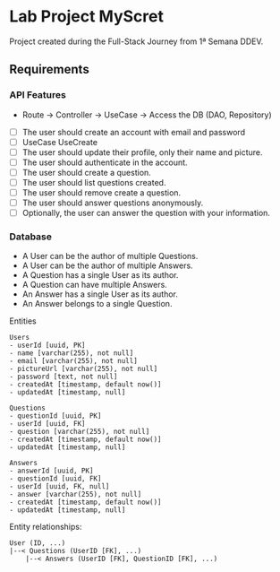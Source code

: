 # Lab Project MyScret

Project created during the Full-Stack Journey from 1ª Semana DDEV.

## Requirements

### API Features

- Route -> Controller -> UseCase -> Access the DB (DAO, Repository)

- [ ] The user should create an account with email and password
- [ ] UseCase UseCreate
- [ ] The user should update their profile, only their name and picture.
- [ ] The user should authenticate in the account.
- [ ] The user should create a question.
- [ ] The user should list questions created.
- [ ] The user should remove create a question.
- [ ] The user should answer questions anonymously.
- [ ] Optionally, the user can answer the question with your information.

### Database

- A User can be the author of multiple Questions.
- A User can be the author of multiple Answers.
- A Question has a single User as its author.
- A Question can have multiple Answers.
- An Answer has a single User as its author.
- An Answer belongs to a single Question.

Entities

```text
Users
- userId [uuid, PK]
- name [varchar(255), not null]
- email [varchar(255), not null]
- pictureUrl [varchar(255), not null]
- password [text, not null]
- createdAt [timestamp, default now()]
- updatedAt [timestamp, null]

Questions
- questionId [uuid, PK]
- userId [uuid, FK]
- question [varchar(255), not null]
- createdAt [timestamp, default now()]
- updatedAt [timestamp, null]

Answers
- answerId [uuid, PK]
- questionId [uuid, FK]
- userId [uuid, FK, null]
- answer [varchar(255), not null]
- createdAt [timestamp, default now()]
- updatedAt [timestamp, null]
```

Entity relationships:

```text
User (ID, ...)
|--< Questions (UserID [FK], ...)
    |--< Answers (UserID [FK], QuestionID [FK], ...)
```
